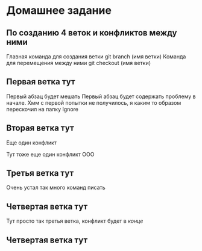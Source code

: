 # Домашнее задание

## По созданию 4 веток и конфликтов между ними

Главная команда для создания ветки git branch (имя ветки) 
Команда для перемещения между ними git checkout (имя ветки)

## Первая ветка тут
Первый абзац будет мешать
Первый абзац будет содержать проблему в начале. 
Хмм с первой попытки не получилось, я каким то образом перескочил на папку Ignore

## Вторая ветка тут
Еще один конфликт

Тут тоже еще один конфликт ООО

## Третья ветка тут
Очень устал так много команд писать
## Четвертая ветка тут

Тут просто так третья ветка, конфликт будет в *конце*

## Четвертая ветка тут
